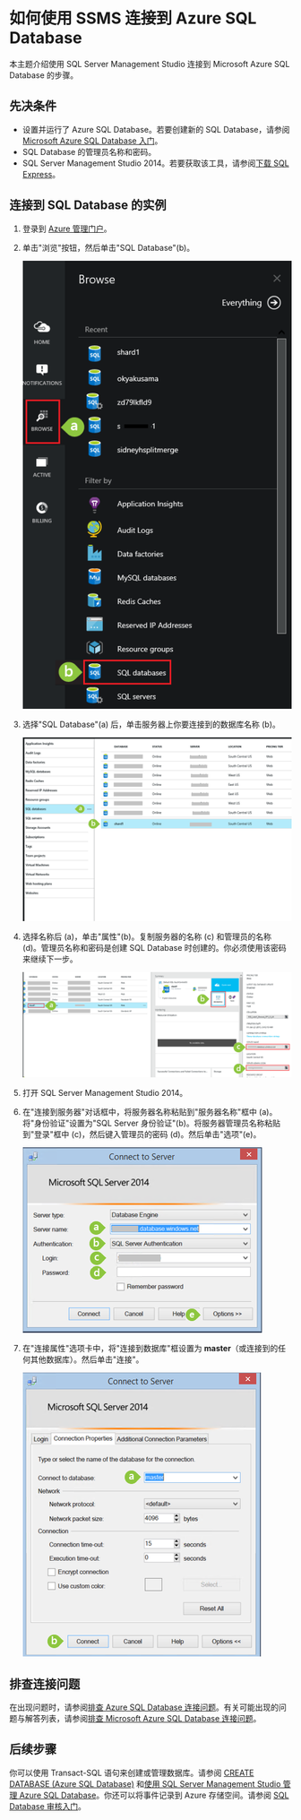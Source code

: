 <properties 
	urlDisplayName="How to connect to an Azure SQL database using SSMS" 
	pageTitle="如何使用 SSMS 连接到 Azure SQL Database" metaKeywords="" 
	description="了解如何使用 SSMS 连接到 Azure SQL Database" 
	metaCanonical="" 
	services="sql-database" 
	documentationCenter="" 
	title="How to connect to an Azure SQL database using SSMS" 
	authors="sidneyh" solutions="" 
	manager="jhubbard" editor="" />

<tags 
	ms.service="sql-database" 
	ms.workload="data-management" 
	ms.tgt_pltfrm="na" 
	ms.devlang="na" 
	ms.topic="article" 
	ms.date="04/02/2015" 
	wacn.date="05/25/2015" 
	ms.author="sidneyh" />

# 如何使用 SSMS 连接到 Azure SQL Database

本主题介绍使用 SQL Server Management Studio 连接到 Microsoft Azure SQL Database 的步骤。

## 先决条件
* 设置并运行了 Azure SQL Database。若要创建新的 SQL Database，请参阅 [Microsoft Azure SQL Database 入门](sql-database-get-started)。
* SQL Database 的管理员名称和密码。
* SQL Server Management Studio 2014。若要获取该工具，请参阅[下载 SQL Express](http://www.hanselman.com/blog/DownloadSQLServerExpress.aspx)。

## 连接到 SQL Database 的实例
1. 登录到 [Azure 管理门户](https://manage.windowsazure.cn)。
2. 单击"浏览"按钮，然后单击"SQL Database"(b)。 

	![Click Browse and SQL Database][1]
3. 选择"SQL Database"(a) 后，单击服务器上你要连接到的数据库名称 (b)。

	![Click the name of a database][2]
4. 选择名称后 (a)，单击"属性"(b)。复制服务器的名称 (c) 和管理员的名称 (d)。管理员名称和密码是创建 SQL Database 时创建的。你必须使用该密码来继续下一步。 

	![Click SQL Server, Settings, and Property][3]
5. 打开 SQL Server Management Studio 2014。 
6. 在"连接到服务器"对话框中，将服务器名称粘贴到"服务器名称"框中 (a)。将"身份验证"设置为"SQL Server 身份验证"(b)。将服务器管理员名称粘贴到"登录"框中 (c)，然后键入管理员的密码 (d)。然后单击"选项"(e)。

	![SSMS login dialog box][4]
7. 在"连接属性"选项卡中，将"连接到数据库"框设置为 **master**（或连接到的任何其他数据库）。然后单击"连接"。

	![Set to master and click Connect][5]

## 排查连接问题

在出现问题时，请参阅[排查 Azure SQL Database 连接问题](https://support.microsoft.com/kb/2980233/)。有关可能出现的问题与解答列表，请参阅[排查 Microsoft Azure SQL Database 连接问题](https://support2.microsoft.com/common/survey.aspx?scid=sw;en;3844&showpage=1)。


## 后续步骤
你可以使用 Transact-SQL 语句来创建或管理数据库。请参阅 [CREATE DATABASE (Azure SQL Database)](https://msdn.microsoft.com/zh-cn/library/dn268335.aspx) 和[使用 SQL Server Management Studio 管理 Azure SQL Database](sql-database-manage-azure-ssms)。你还可以将事件记录到 Azure 存储空间。请参阅 [SQL Database 审核入门](sql-database-auditing-get-started)。

<!--Image references-->

[1]:./media/sql-database-connect-to-database/browse-vms.png
[2]:./media/sql-database-connect-to-database/sql-databases.png
[3]:./media/sql-database-connect-to-database/blades.png
[4]:./media/sql-database-connect-to-database/ssms-connect-to-server.png
[5]:./media/sql-database-connect-to-database/ssms-master.png

<!--HONumber=55-->